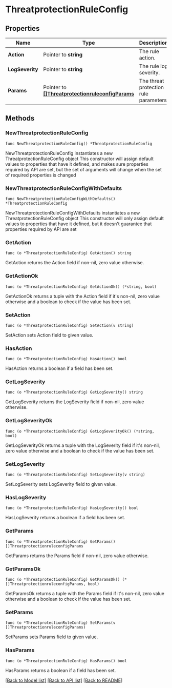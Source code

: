 # ThreatprotectionRuleConfig

## Properties

Name | Type | Description | Notes
------------ | ------------- | ------------- | -------------
**Action** | Pointer to **string** | The rule action. | [optional] 
**LogSeverity** | Pointer to **string** | The rule log severity. | [optional] 
**Params** | Pointer to [**[]ThreatprotectionruleconfigParams**](ThreatprotectionruleconfigParams.md) | The threat protection rule parameters. | [optional] 

## Methods

### NewThreatprotectionRuleConfig

`func NewThreatprotectionRuleConfig() *ThreatprotectionRuleConfig`

NewThreatprotectionRuleConfig instantiates a new ThreatprotectionRuleConfig object
This constructor will assign default values to properties that have it defined,
and makes sure properties required by API are set, but the set of arguments
will change when the set of required properties is changed

### NewThreatprotectionRuleConfigWithDefaults

`func NewThreatprotectionRuleConfigWithDefaults() *ThreatprotectionRuleConfig`

NewThreatprotectionRuleConfigWithDefaults instantiates a new ThreatprotectionRuleConfig object
This constructor will only assign default values to properties that have it defined,
but it doesn't guarantee that properties required by API are set

### GetAction

`func (o *ThreatprotectionRuleConfig) GetAction() string`

GetAction returns the Action field if non-nil, zero value otherwise.

### GetActionOk

`func (o *ThreatprotectionRuleConfig) GetActionOk() (*string, bool)`

GetActionOk returns a tuple with the Action field if it's non-nil, zero value otherwise
and a boolean to check if the value has been set.

### SetAction

`func (o *ThreatprotectionRuleConfig) SetAction(v string)`

SetAction sets Action field to given value.

### HasAction

`func (o *ThreatprotectionRuleConfig) HasAction() bool`

HasAction returns a boolean if a field has been set.

### GetLogSeverity

`func (o *ThreatprotectionRuleConfig) GetLogSeverity() string`

GetLogSeverity returns the LogSeverity field if non-nil, zero value otherwise.

### GetLogSeverityOk

`func (o *ThreatprotectionRuleConfig) GetLogSeverityOk() (*string, bool)`

GetLogSeverityOk returns a tuple with the LogSeverity field if it's non-nil, zero value otherwise
and a boolean to check if the value has been set.

### SetLogSeverity

`func (o *ThreatprotectionRuleConfig) SetLogSeverity(v string)`

SetLogSeverity sets LogSeverity field to given value.

### HasLogSeverity

`func (o *ThreatprotectionRuleConfig) HasLogSeverity() bool`

HasLogSeverity returns a boolean if a field has been set.

### GetParams

`func (o *ThreatprotectionRuleConfig) GetParams() []ThreatprotectionruleconfigParams`

GetParams returns the Params field if non-nil, zero value otherwise.

### GetParamsOk

`func (o *ThreatprotectionRuleConfig) GetParamsOk() (*[]ThreatprotectionruleconfigParams, bool)`

GetParamsOk returns a tuple with the Params field if it's non-nil, zero value otherwise
and a boolean to check if the value has been set.

### SetParams

`func (o *ThreatprotectionRuleConfig) SetParams(v []ThreatprotectionruleconfigParams)`

SetParams sets Params field to given value.

### HasParams

`func (o *ThreatprotectionRuleConfig) HasParams() bool`

HasParams returns a boolean if a field has been set.


[[Back to Model list]](../README.md#documentation-for-models) [[Back to API list]](../README.md#documentation-for-api-endpoints) [[Back to README]](../README.md)


